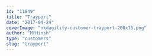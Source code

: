 ```yaml
---
id: "11849"
title: "Trayport"
date: "2017-04-24"
coverImage: "nkdagility-customer-trayport-200x75.png"
author: "MrHinsh"
type: "customers"
slug: "trayport"
---
```



